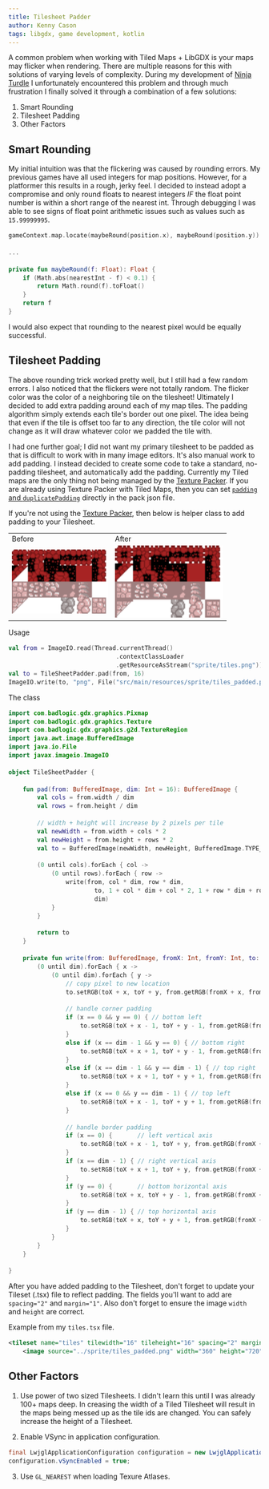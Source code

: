 ```yaml
---
title: Tilesheet Padder
author: Kenny Cason
tags: libgdx, game development, kotlin
---
```


A common problem when working with Tiled Maps + LibGDX is your maps may flicker when rendering. There are multiple reasons for this with solutions of varying levels of complexity. During my development of [Ninja Turdle](http://ninjaturdle.com) I unfortunately encountered this problem and through much frustration I finally solved it through a combination of a few solutions:

1. Smart Rounding
2. Tilesheet Padding
3. Other Factors

## Smart Rounding

My initial intuition was that the flickering was caused by rounding errors. My previous games have all used integers for map positions. However, for a platformer this results in a rough, jerky feel. I decided to instead adopt a compromise and only round floats to nearest integers *IF* the float point number is within a short range of the nearest int. Through debugging I was able to see signs of float point arithmetic issues such as values such as `15.99999995`.

```kotlin
gameContext.map.locate(maybeRound(position.x), maybeRound(position.y))

...

private fun maybeRound(f: Float): Float {
    if (Math.abs(nearestInt - f) < 0.1) {
        return Math.round(f).toFloat()
    }
    return f
}
```

I would also expect that rounding to the nearest pixel would be equally successful.

## Tilesheet Padding

The above rounding trick worked pretty well, but I still had a few random errors. I also noticed that the flickers were not totally random. The flicker color was the color of a neighboring tile on the tilesheet! Ultimately I decided to add extra padding around each of my map tiles. The padding algorithm simply extends each tile's border out one pixel. The idea being that even if the tile is offset too far to any direction, the tile color will not change as it will draw whatever color we padded the tile with.

I had one further goal; I did not want my primary tilesheet to be padded as that is difficult to work with in many image editors. It's also manual work to add padding. I instead decided to create some code to take a standard, no-padding tilesheet, and automatically add the padding. Currently my Tiled maps are the only thing not being managed by the [Texture Packer](https://github.com/libgdx/libgdx/wiki/Texture-packer). If you are already using Texture Packer with Tiled Maps, then you can set [`padding` and `duplicatePadding`](https://www.reddit.com/r/libgdx/comments/2vt9r1/flicker_problem_on_tile_borders_using/) directly in the pack json file.

If you're not using the [Texture Packer](https://github.com/libgdx/libgdx/wiki/Texture-packer), then below is helper class to add padding to your Tilesheet.

<table>
<tr><td>Before</td><td>After</td></tr>
<tr><td><img src="/images/tilepadder/tiles.png" width="192px"/></td><td><img src="/images/tilepadder/tiles_padded.png" width="216px"/></td></tr>
</table>

Usage

```kotlin
val from = ImageIO.read(Thread.currentThread()
                              .contextClassLoader
                              .getResourceAsStream("sprite/tiles.png"))
val to = TileSheetPadder.pad(from, 16)
ImageIO.write(to, "png", File("src/main/resources/sprite/tiles_padded.png"))
```

The class

```kotlin
import com.badlogic.gdx.graphics.Pixmap
import com.badlogic.gdx.graphics.Texture
import com.badlogic.gdx.graphics.g2d.TextureRegion
import java.awt.image.BufferedImage
import java.io.File
import javax.imageio.ImageIO

object TileSheetPadder {

    fun pad(from: BufferedImage, dim: Int = 16): BufferedImage {
        val cols = from.width / dim
        val rows = from.height / dim

        // width + height will increase by 2 pixels per tile
        val newWidth = from.width + cols * 2
        val newHeight = from.height + rows * 2
        val to = BufferedImage(newWidth, newHeight, BufferedImage.TYPE_INT_ARGB)

        (0 until cols).forEach { col ->
            (0 until rows).forEach { row ->
                write(from, col * dim, row * dim,
                        to, 1 + col * dim + col * 2, 1 + row * dim + row * 2,
                        dim)
            }
        }

        return to
    }

    private fun write(from: BufferedImage, fromX: Int, fromY: Int, to: BufferedImage, toX: Int, toY: Int, dim: Int) {
        (0 until dim).forEach { x ->
            (0 until dim).forEach { y ->
                // copy pixel to new location
                to.setRGB(toX + x, toY + y, from.getRGB(fromX + x, fromY + y))

                // handle corner padding
                if (x == 0 && y == 0) { // bottom left
                    to.setRGB(toX + x - 1, toY + y - 1, from.getRGB(fromX + x, fromY + y))
                }
                else if (x == dim - 1 && y == 0) { // bottom right
                    to.setRGB(toX + x + 1, toY + y - 1, from.getRGB(fromX + x, fromY + y))
                }
                else if (x == dim - 1 && y == dim - 1) { // top right
                    to.setRGB(toX + x + 1, toY + y + 1, from.getRGB(fromX + x, fromY + y))
                }
                else if (x == 0 && y == dim - 1) { // top left
                    to.setRGB(toX + x - 1, toY + y + 1, from.getRGB(fromX + x, fromY + y))
                }

                // handle border padding
                if (x == 0) {       // left vertical axis
                    to.setRGB(toX + x - 1, toY + y, from.getRGB(fromX + x, fromY + y))
                }
                if (x == dim - 1) { // right vertical axis
                    to.setRGB(toX + x + 1, toY + y, from.getRGB(fromX + x, fromY + y))
                }
                if (y == 0) {       // bottom horizontal axis
                    to.setRGB(toX + x, toY + y - 1, from.getRGB(fromX + x, fromY + y))
                }
                if (y == dim - 1) { // top horizontal axis
                    to.setRGB(toX + x, toY + y + 1, from.getRGB(fromX + x, fromY + y))
                }
            }
        }
    }

}
```

After you have added padding to the Tilesheet, don't forget to update your Tileset (.tsx) file to reflect padding. The fields you'll want to add are `spacing="2"` and `margin="1"`. Also don't forget to ensure the image `width` and `height` are correct.

Example from my `tiles.tsx` file.

```xml
<tileset name="tiles" tilewidth="16" tileheight="16" spacing="2" margin="1" tilecount="800">
    <image source="../sprite/tiles_padded.png" width="360" height="720"/>
```

## Other Factors

1. Use power of two sized Tilesheets. I didn't learn this until I was already 100+ maps deep. In creasing the width of a Tiled Tilesheet will result in the maps being messed up as the tile ids are changed. You can safely increase the height of a Tilesheet.

2. Enable VSync in application configuration.

```java
final LwjglApplicationConfiguration configuration = new LwjglApplicationConfiguration();
configuration.vSyncEnabled = true;
```

3. Use `GL_NEAREST` when loading Texure Atlases.
